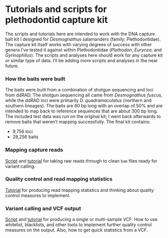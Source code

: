 # Tutorials and scripts for plethodontid capture kit

The scripts and tutorials here are intended to work with the DNA capture bait kit I designed for *Desmognathus* salamanders (family: Plethodontidae). The capture kit itself works with varying degrees of success with other genera I’ve tested it against within Plethodontidae (*Plethodon*, *Eurycea*, and *Gyrinophilus*). The scripts and analyses here should work for any capture kit or similar type of data.  I’ll be adding more scripts and analyses in the near future.

### How the baits were built
The baits were built from a combination of shotgun sequencing and loci from ddRAD. The shotgun sequencing all came from *Desmognathus fuscus*, while the ddRAD loci were primarily *D. quadramaculatus* (northern and southern lineages). The baits are 80 bp long with an overlap of 50% and are intended to map back to reference sequences that are about 300 bp long. The included test data was run on the original kit; I went back afterwards to remove baits that weren’t mapping successfully. The final kit contains:
- 9,756 loci
- 28,256 baits

### Mapping capture reads
[Script](https://github.com/karajones/tutorials/blob/master/scripts/capture_read_mapping.txt) and [tutorial](https://github.com/karajones/tutorials/blob/master/read_mapping.md) for taking raw reads through to clean `bam` files ready for variant calling.

### Quality control and read mapping statistics
[Tutorial](https://github.com/karajones/tutorials/blob/master/quality_control_statistics.md) for producing read mapping statistics and thinking about quality control measures to implement.

### Variant calling and VCF output
[Script](https://github.com/karajones/tutorials/blob/master/scripts/vcf_script.txt) and [tutorial](https://github.com/karajones/tutorials/blob/master/vcf_variant_calling.md) for producing a single or multi-sample VCF. How to use whitelist, blacklists, and other tools to implement further quality control measures on the output. Also, how to get quick statistics from a VCF.
